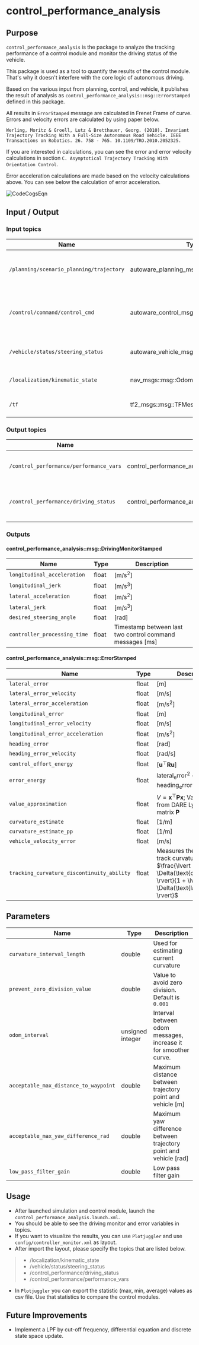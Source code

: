 # control_performance_analysis

## Purpose

`control_performance_analysis` is the package to analyze the tracking performance of a control module and monitor the driving status of the vehicle.

This package is used as a tool to quantify the results of the control module.
That's why it doesn't interfere with the core logic of autonomous driving.

Based on the various input from planning, control, and vehicle, it publishes the result of analysis as `control_performance_analysis::msg::ErrorStamped` defined in this package.

All results in `ErrorStamped` message are calculated in Frenet Frame of curve. Errors and velocity errors are calculated by using paper below.

<!-- cspell: ignore Werling Moritz Groell Lutz Bretthauer Georg -->

`Werling, Moritz & Groell, Lutz & Bretthauer, Georg. (2010). Invariant Trajectory Tracking With a Full-Size Autonomous Road Vehicle. IEEE Transactions on Robotics. 26. 758 - 765. 10.1109/TRO.2010.2052325.`

If you are interested in calculations, you can see the error and error velocity calculations in section `C. Asymptotical Trajectory Tracking With Orientation Control`.

Error acceleration calculations are made based on the velocity calculations above. You can see below the calculation of error acceleration.

![CodeCogsEqn](https://user-images.githubusercontent.com/45468306/169027099-ef15b306-2868-4084-a350-0e2b652c310f.png)

## Input / Output

### Input topics

| Name                                     | Type                                       | Description                                 |
| ---------------------------------------- | ------------------------------------------ | ------------------------------------------- |
| `/planning/scenario_planning/trajectory` | autoware_planning_msgs::msg::Trajectory    | Output trajectory from planning module.     |
| `/control/command/control_cmd`           | autoware_control_msgs::msg::Control        | Output control command from control module. |
| `/vehicle/status/steering_status`        | autoware_vehicle_msgs::msg::SteeringReport | Steering information from vehicle.          |
| `/localization/kinematic_state`          | nav_msgs::msg::Odometry                    | Use twist from odometry.                    |
| `/tf`                                    | tf2_msgs::msg::TFMessage                   | Extract ego pose from tf.                   |

### Output topics

| Name                                    | Type                                                     | Description                                         |
| --------------------------------------- | -------------------------------------------------------- | --------------------------------------------------- |
| `/control_performance/performance_vars` | control_performance_analysis::msg::ErrorStamped          | The result of the performance analysis.             |
| `/control_performance/driving_status`   | control_performance_analysis::msg::DrivingMonitorStamped | Driving status (acceleration, jerk etc.) monitoring |

### Outputs

#### control_performance_analysis::msg::DrivingMonitorStamped

| Name                         | Type  | Description                                                           |
| ---------------------------- | ----- | --------------------------------------------------------------------- |
| `longitudinal_acceleration`  | float | $[ \mathrm{m/s^2} ]$                                                  |
| `longitudinal_jerk`          | float | $[ \mathrm{m/s^3} ]$                                                  |
| `lateral_acceleration`       | float | $[ \mathrm{m/s^2} ]$                                                  |
| `lateral_jerk`               | float | $[ \mathrm{m/s^3} ]$                                                  |
| `desired_steering_angle`     | float | $[ \mathrm{rad} ]$                                                    |
| `controller_processing_time` | float | Timestamp between last two control command messages $[ \mathrm{ms} ]$ |

#### control_performance_analysis::msg::ErrorStamped

| Name                                       | Type  | Description                                                                                                                                     |
| ------------------------------------------ | ----- | ----------------------------------------------------------------------------------------------------------------------------------------------- |
| `lateral_error`                            | float | $[ \mathrm{m} ]$                                                                                                                                |
| `lateral_error_velocity`                   | float | $[ \mathrm{m/s} ]$                                                                                                                              |
| `lateral_error_acceleration`               | float | $[ \mathrm{m/s^2} ]$                                                                                                                            |
| `longitudinal_error`                       | float | $[ \mathrm{m} ]$                                                                                                                                |
| `longitudinal_error_velocity`              | float | $[ \mathrm{m/s} ]$                                                                                                                              |
| `longitudinal_error_acceleration`          | float | $[ \mathrm{m/s^2} ]$                                                                                                                            |
| `heading_error`                            | float | $[ \mathrm{rad} ]$                                                                                                                              |
| `heading_error_velocity`                   | float | $[ \mathrm{rad/s} ]$                                                                                                                            |
| `control_effort_energy`                    | float | $[ \mathbf{u}^\top \mathbf{R} \mathbf{u} ]$                                                                                                     |
| `error_energy`                             | float | $\mathrm{lateral_error}^2 + \mathrm{heading_error}^2$                                                                                               |
| `value_approximation`                      | float | $V = \mathbf{x}^\top \mathbf{P} \mathbf{x}$; Value function from DARE Lyapunov matrix $\mathbf{P}$                                              |
| `curvature_estimate`                       | float | $[ \mathrm{1/m} ]$                                                                                                                              |
| `curvature_estimate_pp`                    | float | $[ \mathrm{1/m} ]$                                                                                                                              |
| `vehicle_velocity_error`                   | float | $[ \mathrm{m/s} ]$                                                                                                                              |
| `tracking_curvature_discontinuity_ability` | float | Measures the ability to track curvature changes $\frac{\lvert \Delta(\text{curvature}) \rvert}{1 + \lvert \Delta(\text{lateral\_error}) \rvert}$ |

## Parameters

| Name                                  | Type             | Description                                                       |
| ------------------------------------- | ---------------- | ----------------------------------------------------------------- |
| `curvature_interval_length`           | double           | Used for estimating current curvature                             |
| `prevent_zero_division_value`         | double           | Value to avoid zero division. Default is `0.001`                  |
| `odom_interval`                       | unsigned integer | Interval between odom messages, increase it for smoother curve.   |
| `acceptable_max_distance_to_waypoint` | double           | Maximum distance between trajectory point and vehicle [m]         |
| `acceptable_max_yaw_difference_rad`   | double           | Maximum yaw difference between trajectory point and vehicle [rad] |
| `low_pass_filter_gain`                | double           | Low pass filter gain                                              |

## Usage

- After launched simulation and control module, launch the `control_performance_analysis.launch.xml`.
- You should be able to see the driving monitor and error variables in topics.
- If you want to visualize the results, you can use `Plotjuggler` and use `config/controller_monitor.xml` as layout.
- After import the layout, please specify the topics that are listed below.

> - /localization/kinematic_state
> - /vehicle/status/steering_status
> - /control_performance/driving_status
> - /control_performance/performance_vars

- In `Plotjuggler` you can export the statistic (max, min, average) values as csv file. Use that statistics to compare the control modules.

## Future Improvements

- Implement a LPF by cut-off frequency, differential equation and discrete state space update.
